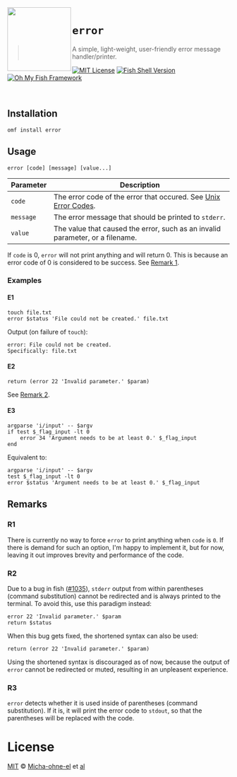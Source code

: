 <img src="https://cdn.rawgit.com/oh-my-fish/oh-my-fish/e4f1c2e0219a17e2c748b824004c8d0b38055c16/docs/logo.svg" align="left" width="144px" height="144px"/>

# `error`
> A simple, light-weight, user-friendly error message handler/printer.

[![MIT License](https://img.shields.io/badge/license-MIT-007EC7.svg?style=flat-square)](LICENSE)
[![Fish Shell Version](https://img.shields.io/badge/fish-v3.0.0-007EC7.svg?style=flat-square)][fish]
[![Oh My Fish Framework](https://img.shields.io/badge/Oh%20My%20Fish-Framework-007EC7.svg?style=flat-square)][omf]

<br/>

## Installation
```fish
omf install error
```

## Usage
```fish
error [code] [message] [value...]
```
| Parameter       | Description                                               |
| --------------- | --------------------------------------------------------- |
| `code`          | The error code of the error that occured. See [Unix Error Codes](https://mazack.org/unix/errno.php).
| `message`       | The error message that should be printed to `stderr`.
| `value`         | The value that caused the error, such as an invalid parameter, or a filename.

If `code` is 0, `error` will not print anything and will return 0.
This is because an error code of 0 is considered to be success.
See [Remark 1](#r1).

### Examples
#### E1
```fish
touch file.txt
error $status 'File could not be created.' file.txt
```
Output (on failure of `touch`):
```
error: File could not be created.
Specifically: file.txt
```
#### E2
```fish
return (error 22 'Invalid parameter.' $param)
```
See [Remark 2](#r2).
#### E3
```fish
argparse 'i/input' -- $argv
if test $_flag_input -lt 0
    error 34 'Argument needs to be at least 0.' $_flag_input
end
```
Equivalent to:
```fish
argparse 'i/input' -- $argv
test $_flag_input -lt 0
error $status 'Argument needs to be at least 0.' $_flag_input
```

## Remarks
### R1
There is currently no way to force `error` to print anything when `code` is `0`.
If there is demand for such an option, I'm happy to implement it, but for now,
leaving it out improves brevity and performance of the code.

### R2
Due to a bug in fish ([#1035][fish-bug]), `stderr` output from within
parentheses (command substitution) cannot be redirected and is always printed
to the terminal. To avoid this, use this paradigm instead:
```fish
error 22 'Invalid parameter.' $param
return $status
```
When this bug gets fixed, the shortened syntax can also be used:
```fish
return (error 22 'Invalid parameter.' $param)
```
Using the shortened syntax is discouraged as of now, because the output of
`error` cannot be redirected or muted, resulting in an unpleasent experience.

### R3
`error` detects whether it is used inside of parentheses (command substitution).
If it is, it will print the error code to `stdout`,
so that the parentheses will be replaced with the code.

# License
[MIT][mit] © [Micha-ohne-el][author] et [al][contributors]


[mit]:            https://opensource.org/licenses/MIT
[author]:         https://github.com/Micha-ohne-el
[contributors]:   https://github.com/Micha-ohne-el/error/graphs/contributors
[fish]:           https://fishshell.com
[omf]:            https://github.com/oh-my-fish/oh-my-fish#readme
[fish-bug]:       https://github.com/fish-shell/fish-shell/issues/1035
